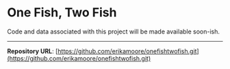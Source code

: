 # One Fish, Two Fish

Code and data associated with this project will be made available soon-ish.

---

**Repository URL**: [https://github.com/erikamoore/onefishtwofish.git](https://github.com/erikamoore/onefishtwofish.git)
